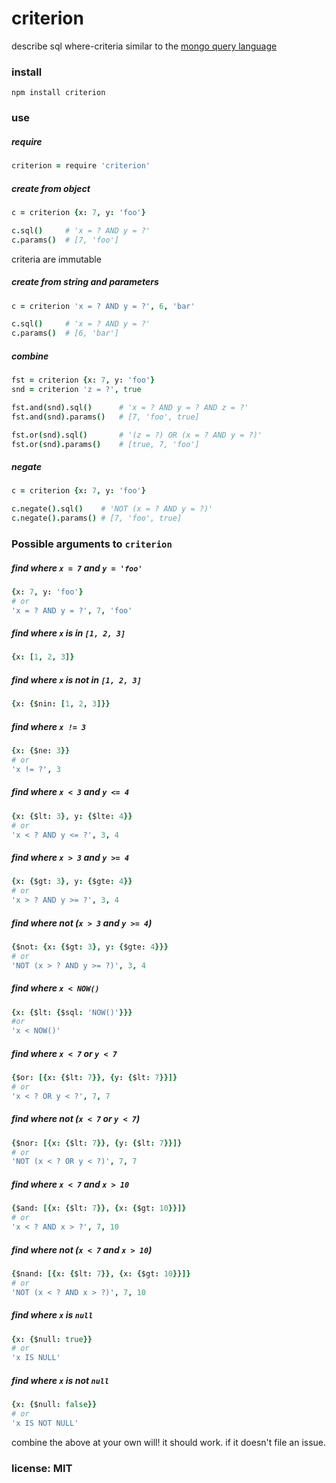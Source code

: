 # criterion

describe sql where-criteria similar to the [mongo query language](http://www.mongodb.org/display/DOCS/Advanced+Queries)

### install

    npm install criterion

### use

##### require

```coffeescript
criterion = require 'criterion'
```

##### create from object

```coffeescript
c = criterion {x: 7, y: 'foo'}

c.sql()     # 'x = ? AND y = ?'
c.params()  # [7, 'foo']
```

criteria are immutable

##### create from string and parameters

```coffeescript
c = criterion 'x = ? AND y = ?', 6, 'bar'

c.sql()     # 'x = ? AND y = ?'
c.params()  # [6, 'bar']
```

##### combine

```coffeescript
fst = criterion {x: 7, y: 'foo'}
snd = criterion 'z = ?', true

fst.and(snd).sql()      # 'x = ? AND y = ? AND z = ?'
fst.and(snd).params()   # [7, 'foo', true]

fst.or(snd).sql()       # '(z = ?) OR (x = ? AND y = ?)'
fst.or(snd).params()    # [true, 7, 'foo']
```

##### negate

```coffeescript
c = criterion {x: 7, y: 'foo'}

c.negate().sql()    # 'NOT (x = ? AND y = ?)'
c.negate().params() # [7, 'foo', true]
```

### Possible arguments to `criterion`

##### find where `x = 7` and `y = 'foo'`

```coffeescript
{x: 7, y: 'foo'}
# or
'x = ? AND y = ?', 7, 'foo'
```

##### find where `x` is in `[1, 2, 3]`

```coffeescript
{x: [1, 2, 3]}
```

##### find where `x` is not in `[1, 2, 3]`

```coffeescript
{x: {$nin: [1, 2, 3]}}
```

##### find where `x != 3`

```coffeescript
{x: {$ne: 3}}
# or
'x != ?', 3
```

##### find where `x < 3` and `y <= 4`

```coffeescript
{x: {$lt: 3}, y: {$lte: 4}}
# or
'x < ? AND y <= ?', 3, 4
```

##### find where `x > 3` and `y >= 4`

```coffeescript
{x: {$gt: 3}, y: {$gte: 4}}
# or
'x > ? AND y >= ?', 3, 4
```

##### find where not (`x > 3` and `y >= 4`)

```coffeescript
{$not: {x: {$gt: 3}, y: {$gte: 4}}}
# or
'NOT (x > ? AND y >= ?)', 3, 4
```

##### find where `x < NOW()`

```coffeescript
{x: {$lt: {$sql: 'NOW()'}}}
#or
'x < NOW()'
```

##### find where `x < 7` or `y < 7`

```coffeescript
{$or: [{x: {$lt: 7}}, {y: {$lt: 7}}]}
# or
'x < ? OR y < ?', 7, 7
```

##### find where not (`x < 7` or `y < 7`)

```coffeescript
{$nor: [{x: {$lt: 7}}, {y: {$lt: 7}}]}
# or
'NOT (x < ? OR y < ?)', 7, 7
```

##### find where `x < 7` and `x > 10`

```coffeescript
{$and: [{x: {$lt: 7}}, {x: {$gt: 10}}]}
# or
'x < ? AND x > ?', 7, 10
```

##### find where not (`x < 7` and `x > 10`)

```coffeescript
{$nand: [{x: {$lt: 7}}, {x: {$gt: 10}}]}
# or
'NOT (x < ? AND x > ?)', 7, 10
```

##### find where `x` is `null`

```coffeescript
{x: {$null: true}}
# or
'x IS NULL'
```

##### find where `x` is not `null`

```coffeescript
{x: {$null: false}}
# or
'x IS NOT NULL'
```

combine the above at your own will!
it should work. if it doesn't file an issue.

### license: MIT
